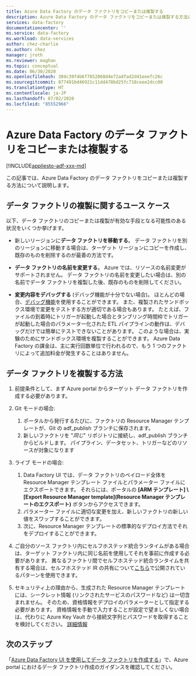 ```yaml
---
title: Azure Data Factory のデータ ファクトリをコピーまたは複製する
description: Azure Data Factory のデータ ファクトリをコピーまたは複製する方法について説明します
services: data-factory
documentationcenter: ''
ms.service: data-factory
ms.workload: data-services
author: chez-charlie
ms.author: chez
manager: jroth
ms.reviewer: maghan
ms.topic: conceptual
ms.date: 06/30/2020
ms.openlocfilehash: 304c39f4b6f7852068d4e72adfad2d41eeefc26c
ms.sourcegitcommit: 877491bd46921c11dd478bd25fc718ceee2dcc08
ms.translationtype: HT
ms.contentlocale: ja-JP
ms.lasthandoff: 07/02/2020
ms.locfileid: "85552966"
---
```

# <a name="copy-or-clone-a-data-factory-in-azure-data-factory"></a>Azure Data Factory のデータ ファクトリをコピーまたは複製する

[!INCLUDE[appliesto-adf-xxx-md](includes/appliesto-adf-xxx-md.md)]

この記事では、Azure Data Factory のデータ ファクトリをコピーまたは複製する方法について説明します。

## <a name="use-cases-for-cloning-a-data-factory"></a>データ ファクトリの複製に関するユース ケース

以下、データ ファクトリのコピーまたは複製が有効な手段となる可能性のある状況をいくつか挙げます。

- 新しいリージョンに**データ ファクトリを移動する**。 データ ファクトリを別のリージョンに移動する場合は、ターゲット リージョンにコピーを作成し、既存のものを削除するのが最善の方法です。

- **データ ファクトリの名前を変更する**。 Azure では、リソースの名前変更がサポートされません。 データ ファクトリの名前を変更したい場合は、別の名前でデータ ファクトリを複製した後、既存のものを削除してください。

- **変更内容をデバッグする** (デバッグ機能が十分でない場合)。 ほとんどの場合、[デバッグ機能](iterative-development-debugging.md)を使用することができます。 また、複製されたサンドボックス環境で変更をテストする方が適切である場合もあります。 たとえば、ファイルの到着時にトリガーが起動した場合とタンブリング時間枠でトリガーが起動した場合のパラメーター化された ETL パイプラインの動作は、デバッグだけでは簡単にテストできないことがあります。 このような場合は、実験のためにサンドボックス環境を複製することができます。 Azure Data Factory の課金は、主に実行回数単位で行われるので、もう 1 つのファクトリによって追加料金が発生することはありません。

## <a name="how-to-clone-a-data-factory"></a>データ ファクトリを複製する方法

1. 前提条件として、まず Azure portal からターゲット データ ファクトリを作成する必要があります。

1. Git モードの場合:
    1. ポータルから発行するたびに、ファクトリの Resource Manager テンプレートが、Git の adf\_publish ブランチに保存されます。
    1. 新しいファクトリを "_同じ_" リポジトリに接続し、adf\_publish ブランチからビルドします。 パイプライン、データセット、トリガーなどのリソースが対象になります

1. ライブ モードの場合:
    1. Data Factory UI では、データ ファクトリのペイロード全体を Resource Manager テンプレート ファイルとパラメーター ファイルにエクスポートできます。 それらには、ポータルの **[ARM テンプレート] \ [Export Resource Manager template]\(Resource Manager テンプレートのエクスポート\)** ボタンからアクセスできます。
    1. パラメーター ファイルに適切な変更を加え、新しいファクトリの新しい値をスワップすることができます。
    1. 次に、Resource Manager テンプレートの標準的なデプロイ方法でそれをデプロイすることができます。

1. ご自分のソース ファクトリ内にセルフホステッド統合ランタイムがある場合は、ターゲット ファクトリ内に同じ名前を使用してそれを事前に作成する必要があります。 異なるファクトリ間でセルフホステッド統合ランタイムを共有する場合は、セルフホステッド IR の共有について[こちら](create-shared-self-hosted-integration-runtime-powershell.md)で公開されているパターンを使用できます。

1. セキュリティ上の理由から、生成された Resource Manager テンプレートには、シークレット情報 (リンクされたサービスのパスワードなど) は一切含まれません。 そのため、資格情報をデプロイのパラメーターとして指定する必要があります。 資格情報を手動で入力することが設定で望ましくない場合は、代わりに Azure Key Vault から接続文字列とパスワードを取得することを検討してください。 [詳細情報](store-credentials-in-key-vault.md)

## <a name="next-steps"></a>次のステップ

「[Azure Data Factory UI を使用してデータ ファクトリを作成する](quickstart-create-data-factory-portal.md)」で、Azure portal におけるデータ ファクトリ作成のガイダンスを確認してください。
